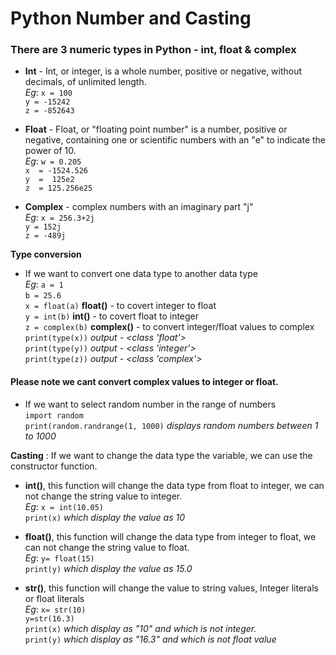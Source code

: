 # Python Number and Casting

### There are 3 numeric types in Python - int, float & complex <br />
+ **Int** - Int, or integer, is a whole number, positive or negative, without decimals, of unlimited length. <br />
			*Eg*:  	```x = 100``` <br />
					```y = -15242``` <br />
					```z = -852643``` 

+ **Float** - Float, or "floating point number" is a number, positive or negative, containing one or scientific numbers with an "e" to indicate the power of 10. <br />
			*Eg*:  	```w = 0.205``` <br />
					```x  = -1524.526``` <br />
					```y  =  125e2``` <br />
					```z  = 125.256e25``` 

+ **Complex** - complex numbers with an imaginary part "j" <br />
			*Eg*:   ```x = 256.3+2j``` <br />
					```y = 152j``` <br />
					```z = -489j```

**Type conversion**

* If we want to convert one data type to another data type <br />
	*Eg*:	```a = 1``` <br />
			```b = 25.6``` <br />
      ```x = float(a)``` **float()** - to covert integer to float <br />
			```y = int(b)```  **int()** - to covert float to integer <br />
			```z = complex(b)``` **complex()** - to convert integer/float values to complex
			```print(type(x))``` *output - <class 'float'>* <br />
			```print(type(y))``` *output - <class 'integer'>* <br />
			```print(type(z))``` *output - <class 'complex'>*


#### Please note we cant convert complex values to integer or float.

* If we want to select random number in the range of numbers <br />
		```import random``` <br />
		```print(random.randrange(1, 1000)```  *displays random numbers between 1 to 1000* <br />

**Casting** : If we want to change the data type the variable, we can use the constructor function. <br />
	
 + **int()**, this function will change the data type from float to integer, we can not change the string value to integer. <br />
		*Eg*: 	```x = int(10.05)``` <br />
				```print(x)``` *which display the value as 10* 

+ **float()**, this function will change the data type from integer to float, we can not change the string value to float. <br />
		*Eg*: 	```y= float(15)``` <br />
				```print(y)``` *which display the value as 15.0*

+ **str()**, this function will change the value to string values, Integer literals or float literals <br />
		*Eg*:   ```x= str(10)``` <br />
				```y=str(16.3)``` <br />
				```print(x)``` *which display as "10" and which is not integer.* <br />
				```print(y)``` *which display as "16.3" and which is not float value* <br />